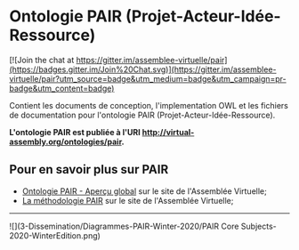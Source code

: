 Ontologie PAIR (Projet-Acteur-Idée-Ressource)
===

[![Join the chat at https://gitter.im/assemblee-virtuelle/pair](https://badges.gitter.im/Join%20Chat.svg)](https://gitter.im/assemblee-virtuelle/pair?utm_source=badge&utm_medium=badge&utm_campaign=pr-badge&utm_content=badge)

Contient les documents de conception, l'implementation OWL et les fichiers de documentation pour l'ontologie PAIR (Projet-Acteur-Idée-Ressource).

**L'ontologie PAIR est publiée à l'URI http://virtual-assembly.org/ontologies/pair.**

## Pour en savoir plus sur PAIR

- [Ontologie PAIR - Aperçu global](https://www.virtual-assembly.org/ontologie-pair/) sur le site de l'Assemblée Virtuelle;
- [La méthodologie PAIR](https://www.virtual-assembly.org/pair-a-pair/) sur le site de l'Assemblée Virtuelle;

---


![](3-Dissemination/Diagrammes-PAIR-Winter-2020/PAIR Core Subjects-2020-WinterEdition.png)
